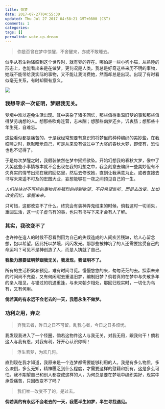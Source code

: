 ```yaml
---
title: 惊梦
date: 2017-07-27T04:55:30
updated: Thu Jul 27 2017 04:58:21 GMT+0800 (CST)
comments: 1
categories:
tags: []
permalink: wake-up-dream
---
```


> 你是否曾在梦中惊醒，不舍醒来，亦或不敢睡去。

似乎从有生物降临到这个世界时，就有梦的存在。哪怕是一些小狗小猫，从熟睡的形态上，也能看出来是在做梦，更何况是人类。我总是好奇这些来历不明的事物，她既不能带给我实际的事物，又不能让我消费她，然而却总是出现。出现了有时看似毫无关系，有时却颇有意义。

<!--more-->

![](https://images-manager.oss-cn-shanghai.aliyuncs.com/static/WechatIMG30.jpeg)

### 我想寻求一次证明，梦跟我无关。

梦境中难以避免生活出现。其中夹杂了诸多回忆，那些值得重温旧梦的事和那些值得梦劳魂想的人。想那些吹角连营，志未酬；想那些幽梦还乡，诉衷肠；想那些十年生死，自难忘。

这些看似都是痛苦的，于是我经常想要有意识的将梦里的种种编织的美妙些，在我临睡之时，默默暗示自己，可是从来没有做过中了大奖的春秋大梦，即使有，恐怕也也不记得了。

于是每次梦醒之时，我假装依然在梦中摇摇欲坠。开始幻想我的春秋大梦，像中了大奖这些小事情根本就不会出现在我的幻想之中，我会刻意去编织一些美妙但有不失真实的情节出现在我的回忆里，然后去修改她，直到让我满意为止。或者直接去书写未来遥不可及的宏图大业，妄想能够在一夜之间预见自己的一生。

*人们往往对不可控的事物具有强烈的控制欲望，不只希望监听，而是去改变。比如改变回忆，掌握未来。*

只可惜，这都改变不了什么。终究会有装神弄鬼结束的时候，倘若这时一切消失，重回生活，这一切子虚乌有的事，也只有书写下来才会有人了解。

### 其实，我改变不了

也许神在造人的时候不忍看到因为自己的失误造成的人间疾苦残缺，给人心留念想，抱以希望，因此托以梦境，闪闪发光。那那些被神坑了的人还需要接受自己的命运吗？可见不是神创造了人，而是人铸就了自己。

**我极力想要证明梦跟我无关，我发现，我证明不了。**

所有的生活积累和预见，难有时间寻觅。慢慢悠悠的来，匆匆茫茫的去。探索未来的时间尚不充盈，又有何闲暇去重温旧梦，编制旧梦？倘若真的在梦中与失散多年的亲人相见，与错过的机遇重逢，与未来朝夕相处，那回归现实时，一切化为乌有，又有何用。

**倘若真的有永远不会老去的一天，我愿永生不做梦。**

### 功利之用，弃之

> 弃我去者，昨日之日不可留。乱我心者，今日之日多烦忧。


我发现我进入了一个怪圈，倘若这物件这人与我无关，对我无用，跟我何干！倘若这人与我有恩，对我有利，好开心认识你啊！

> 浮生若梦，为欢几何。


直到现在我才知道，我原来是一个连梦都需要能够利用的人。我是有多么物质，多么潦倒，多么无知，精神匮乏到什么程度，才需要这样的慰藉和拥有，这是多么可怕。我不期望自己和别人都变成这样的人，为何总是要在梦境中编织美好，现实中承受痛苦，只因改变不了吗？

>  我们唯一改变不了的，是过去。


**倘若真的有永远不会老去的一天，我愿半生如梦，半生寻找遇见。**

